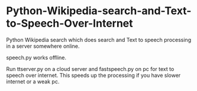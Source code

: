 # Python-Wikipedia-search-and-Text-to-Speech-Over-Internet
Python Wikipedia search which does search and Text to speech processing in a server somewhere online.

speech.py works offline.

Run ttserver.py on a cloud server and fastspeech.py on pc for text to speech over internet. This speeds up the processing if you have slower internet or a weak pc.
